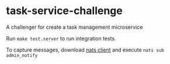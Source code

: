 # task-service-challenge

A challenger for create a task management microservice

Run `make test.server` to run integration tests

To capture messages, download [nats client](https://github.com/nats-io/natscli/releases) and execute `nats sub admin_notify`

